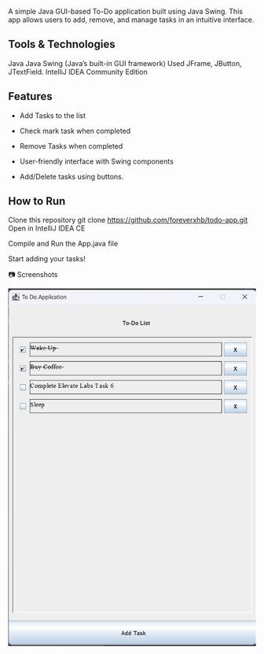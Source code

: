 
A simple Java GUI-based To-Do application built using Java Swing.
This app allows users to add, remove, and manage tasks in an intuitive interface.

## Tools & Technologies
Java 
Java Swing (Java’s built-in GUI framework)
Used JFrame, JButton, JTextField.
IntelliJ IDEA Community Edition

## Features
- Add Tasks to the list

- Check mark task when completed

- Remove Tasks when completed

- User-friendly interface with Swing components

- Add/Delete tasks using buttons.

 
## How to Run
Clone this repository
git clone https://github.com/foreverxhb/todo-app.git
Open in IntelliJ IDEA CE 

Compile and Run the App.java file

Start adding your tasks!

📷 Screenshots

![img](https://github.com/foreverxhb/ToDo-App/blob/1e81cfc56f3a24fce30ce37a2a66816e1f9c6d41/Screenshot%202025-08-13%20193101.png)
